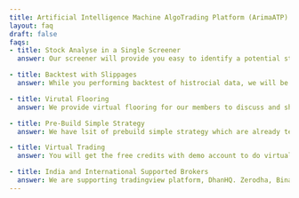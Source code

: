 ```yaml
---
title: Artificial Intelligence Machine AlgoTrading Platform (ArimaATP)
layout: faq
draft: false
faqs:
- title: Stock Analyse in a Single Screener
  answer: Our screener will provide you easy to identify a potential stocks, it will display in our effective dashboard, you can able to customize our prebuild screener and save it for future references.

- title: Backtest with Slippages
  answer: While you performing backtest of histrocial data, we will be include slippage % as well which can be customized based on your results and manual changes to get the quality results.

- title: Virutal Flooring
  answer: We provide virtual flooring for our members to discuss and shaer their thoughts in Live trading.

- title: Pre-Build Simple Strategy 
  answer: We have lsit of prebuild simple strategy which are already tested and available in the market with test results in Options.

- title: Virtual Trading
  answer: You will get the free credits with demo account to do virtual trading before you spend your hardearned money in the live trading with risk.

- title: India and International Supported Brokers
  answer: We are supporting tradingview platform, DhanHQ. Zerodha, Binance
---
```

